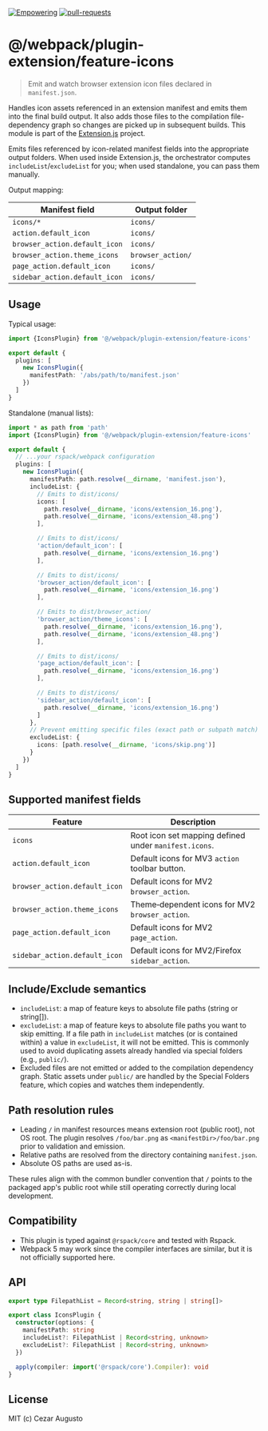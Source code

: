 [empowering-image]: https://img.shields.io/badge/Empowering-Extension.js-0971fe
[empowering-url]: https://extension.js.org
[pr-welcome-image]: https://img.shields.io/badge/pull--requests-welcome-2ecc40
[pr-welcome-url]: https://github.com/extension-js/extension.js/pulls
[extensionjs-image]: https://img.shields.io/badge/Extension.js-0971fe

[![Empowering][empowering-image]][empowering-url] [![pull-requests][pr-welcome-image]][pr-welcome-url]

# @/webpack/plugin-extension/feature-icons

> Emit and watch browser extension icon files declared in `manifest.json`.

Handles icon assets referenced in an extension manifest and emits them into the final build output. It also adds those files to the compilation file-dependency graph so changes are picked up in subsequent builds. This module is part of the [Extension.js](https://extension.js.org) project.

Emits files referenced by icon-related manifest fields into the appropriate output folders. When used inside Extension.js, the orchestrator computes `includeList`/`excludeList` for you; when used standalone, you can pass them manually.

Output mapping:

| Manifest field                | Output folder     |
| ----------------------------- | ----------------- |
| `icons/*`                     | `icons/`          |
| `action.default_icon`         | `icons/`          |
| `browser_action.default_icon` | `icons/`          |
| `browser_action.theme_icons`  | `browser_action/` |
| `page_action.default_icon`    | `icons/`          |
| `sidebar_action.default_icon` | `icons/`          |

## Usage

Typical usage:

```ts
import {IconsPlugin} from '@/webpack/plugin-extension/feature-icons'

export default {
  plugins: [
    new IconsPlugin({
      manifestPath: '/abs/path/to/manifest.json'
    })
  ]
}
```

Standalone (manual lists):

```ts
import * as path from 'path'
import {IconsPlugin} from '@/webpack/plugin-extension/feature-icons'

export default {
  // ...your rspack/webpack configuration
  plugins: [
    new IconsPlugin({
      manifestPath: path.resolve(__dirname, 'manifest.json'),
      includeList: {
        // Emits to dist/icons/
        icons: [
          path.resolve(__dirname, 'icons/extension_16.png'),
          path.resolve(__dirname, 'icons/extension_48.png')
        ],

        // Emits to dist/icons/
        'action/default_icon': [
          path.resolve(__dirname, 'icons/extension_16.png')
        ],

        // Emits to dist/icons/
        'browser_action/default_icon': [
          path.resolve(__dirname, 'icons/extension_16.png')
        ],

        // Emits to dist/browser_action/
        'browser_action/theme_icons': [
          path.resolve(__dirname, 'icons/extension_16.png'),
          path.resolve(__dirname, 'icons/extension_48.png')
        ],

        // Emits to dist/icons/
        'page_action/default_icon': [
          path.resolve(__dirname, 'icons/extension_16.png')
        ],

        // Emits to dist/icons/
        'sidebar_action/default_icon': [
          path.resolve(__dirname, 'icons/extension_16.png')
        ]
      },
      // Prevent emitting specific files (exact path or subpath match)
      excludeList: {
        icons: [path.resolve(__dirname, 'icons/skip.png')]
      }
    })
  ]
}
```

## Supported manifest fields

| Feature                       | Description                                           |
| ----------------------------- | ----------------------------------------------------- |
| `icons`                       | Root icon set mapping defined under `manifest.icons`. |
| `action.default_icon`         | Default icons for MV3 `action` toolbar button.        |
| `browser_action.default_icon` | Default icons for MV2 `browser_action`.               |
| `browser_action.theme_icons`  | Theme‑dependent icons for MV2 `browser_action`.       |
| `page_action.default_icon`    | Default icons for MV2 `page_action`.                  |
| `sidebar_action.default_icon` | Default icons for MV2/Firefox `sidebar_action`.       |

## Include/Exclude semantics

- `includeList`: a map of feature keys to absolute file paths (string or string[]).
- `excludeList`: a map of feature keys to absolute file paths you want to skip emitting. If a file path in `includeList` matches (or is contained within) a value in `excludeList`, it will not be emitted. This is commonly used to avoid duplicating assets already handled via special folders (e.g., `public/`).
- Excluded files are not emitted or added to the compilation dependency graph. Static assets under `public/` are handled by the Special Folders feature, which copies and watches them independently.

## Path resolution rules

- Leading `/` in manifest resources means extension root (public root), not OS root. The plugin resolves `/foo/bar.png` as `<manifestDir>/foo/bar.png` prior to validation and emission.
- Relative paths are resolved from the directory containing `manifest.json`.
- Absolute OS paths are used as-is.

These rules align with the common bundler convention that `/` points to the packaged app's public root while still operating correctly during local development.

## Compatibility

- This plugin is typed against `@rspack/core` and tested with Rspack.
- Webpack 5 may work since the compiler interfaces are similar, but it is not officially supported here.

## API

```ts
export type FilepathList = Record<string, string | string[]>

export class IconsPlugin {
  constructor(options: {
    manifestPath: string
    includeList?: FilepathList | Record<string, unknown>
    excludeList?: FilepathList | Record<string, unknown>
  })

  apply(compiler: import('@rspack/core').Compiler): void
}
```

## License

MIT (c) Cezar Augusto
